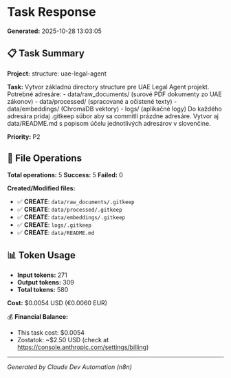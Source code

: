 # Task Response

**Generated:** 2025-10-28 13:03:05

## 📋 Task Summary

**Project:** structure: uae-legal-agent

**Task:** Vytvor základnú directory structure pre UAE Legal Agent projekt. Potrebné adresáre: - data/raw_documents/ (surové PDF dokumenty zo UAE zákonov) - data/processed/ (spracované a očistené texty) - data/embeddings/ (ChromaDB vektory) - logs/ (aplikačné logy) Do každého adresára pridaj .gitkeep súbor aby sa commitli prázdne adresáre. Vytvor aj data/README.md s popisom účelu jednotlivých adresárov v slovenčine.

**Priority:** P2

## 📝 File Operations

**Total operations:** 5
**Success:** 5
**Failed:** 0

**Created/Modified files:**
- ✅ **CREATE**: `data/raw_documents/.gitkeep`
- ✅ **CREATE**: `data/processed/.gitkeep`
- ✅ **CREATE**: `data/embeddings/.gitkeep`
- ✅ **CREATE**: `logs/.gitkeep`
- ✅ **CREATE**: `data/README.md`

## 📊 Token Usage

- **Input tokens:** 271
- **Output tokens:** 309
- **Total tokens:** 580

**Cost:** $0.0054 USD (€0.0060 EUR)

💰 **Financial Balance:** 
   - This task cost: $0.0054
   - Zostatok: ~$2.50 USD (check at https://console.anthropic.com/settings/billing)

---

*Generated by Claude Dev Automation (n8n)*
